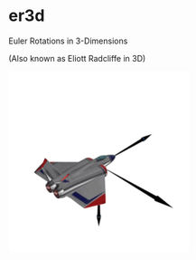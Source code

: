 # er3d
Euler Rotations in 3-Dimensions

(Also known as Eliott Radcliffe in 3D)

![Screen Grab From iOS](er3d.gif)

